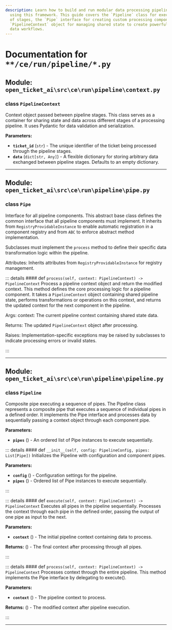 ```yaml
---
description: Learn how to build and run modular data processing pipelines in Python
  using this framework. This guide covers the `Pipeline` class for executing a sequence
  of stages, the `Pipe` interface for creating custom processing components, and the
  `PipelineContext` object for managing shared state to create powerful, sequential
  data workflows.
---
```

# Documentation for `**/ce/run/pipeline/*.py`

## Module: `open_ticket_ai\src\ce\run\pipeline\context.py`


### <span style='text-info'>class</span> `PipelineContext`

Context object passed between pipeline stages.
This class serves as a container for sharing state and data across different stages
of a processing pipeline. It uses Pydantic for data validation and serialization.

**Parameters:**

- **`ticket_id`** (`str`) - The unique identifier of the ticket being processed through
the pipeline stages.
- **`data`** (`dict[str, Any]`) - A flexible dictionary for storing arbitrary data exchanged
between pipeline stages. Defaults to an empty dictionary.


---

## Module: `open_ticket_ai\src\ce\run\pipeline\pipe.py`


### <span style='text-info'>class</span> `Pipe`

Interface for all pipeline components.
This abstract base class defines the common interface that all pipeline
components must implement. It inherits from `RegistryProvidableInstance`
to enable automatic registration in a component registry and from `ABC`
to enforce abstract method implementation.

Subclasses must implement the `process` method to define their specific
data transformation logic within the pipeline.

Attributes:
    Inherits attributes from `RegistryProvidableInstance` for registry management.


::: details #### <Badge type="info" text="method"/> <span class='text-warning'>def</span> `process(self, context: PipelineContext) -> PipelineContext`
Process a pipeline context object and return the modified context.
This method defines the core processing logic for a pipeline component.
It takes a `PipelineContext` object containing shared pipeline state,
performs transformations or operations on this context, and returns the
updated context for the next component in the pipeline.

Args:
    context: The current pipeline context containing shared state data.

Returns:
    The updated `PipelineContext` object after processing.

Raises:
    Implementation-specific exceptions may be raised by subclasses to
    indicate processing errors or invalid states.

:::


---

## Module: `open_ticket_ai\src\ce\run\pipeline\pipeline.py`


### <span style='text-info'>class</span> `Pipeline`

Composite pipe executing a sequence of pipes.
The Pipeline class represents a composite pipe that executes a sequence of
individual pipes in a defined order. It implements the Pipe interface and
processes data by sequentially passing a context object through each
component pipe.

**Parameters:**

- **`pipes`** () - An ordered list of Pipe instances to execute sequentially.


::: details #### <Badge type="info" text="method"/> <span class='text-warning'>def</span> `__init__(self, config: PipelineConfig, pipes: List[Pipe])`
Initializes the Pipeline with configuration and component pipes.

**Parameters:**

- **`config`** () - Configuration settings for the pipeline.
- **`pipes`** () - Ordered list of Pipe instances to execute sequentially.

:::


::: details #### <Badge type="info" text="method"/> <span class='text-warning'>def</span> `execute(self, context: PipelineContext) -> PipelineContext`
Executes all pipes in the pipeline sequentially.
Processes the context through each pipe in the defined order, passing
the output of one pipe as input to the next.

**Parameters:**

- **`context`** () - The initial pipeline context containing data to process.

**Returns:** () - The final context after processing through all pipes.

:::


::: details #### <Badge type="info" text="method"/> <span class='text-warning'>def</span> `process(self, context: PipelineContext) -> PipelineContext`
Processes context through the entire pipeline.
This method implements the Pipe interface by delegating to execute().

**Parameters:**

- **`context`** () - The pipeline context to process.

**Returns:** () - The modified context after pipeline execution.

:::


---
